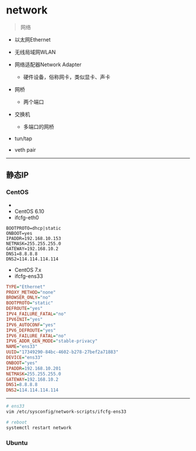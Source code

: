 # network
> 网络


- 以太网Ethernet
- 无线局域网WLAN


- 网络适配器Network Adapter
    - 硬件设备，俗称网卡，类似显卡、声卡

- 网桥
    - 两个端口
- 交换机
    - 多端口的网桥

- tun/tap
- veth pair
---
## 静态IP



### CentOS


-
- CentOS 6.10
- ifcfg-eth0
```
BOOTPROTO=dhcp|static
ONBOOT=yes
IPADDR=192.168.10.153
NETMASK=255.255.255.0
GATEWAY=192.168.10.2
DNS1=8.8.8.8
DNS2=114.114.114.114

```
- CentOS 7.x
- ifcfg-ens33
```ini
TYPE="Ethernet"
PROXY_METHOD="none"
BROWSER_ONLY="no"
BOOTPROTO="static"
DEFROUTE="yes"
IPV4_FAILURE_FATAL="no"
IPV6INIT="yes"
IPV6_AUTOCONF="yes"
IPV6_DEFROUTE="yes"
IPV6_FAILURE_FATAL="no"
IPV6_ADDR_GEN_MODE="stable-privacy"
NAME="ens33"
UUID="17349290-84bc-4602-b278-27bef2a71883"
DEVICE="ens33"
ONBOOT="yes"
IPADDR=192.168.10.201
NETMASK=255.255.255.0
GATEWAY=192.168.10.2
DNS1=8.8.8.8
DNS2=114.114.114.114

```

---

```sh
# ens33
vim /etc/sysconfig/network-scripts/ifcfg-ens33

# reboot
systemctl restart network
```



### Ubuntu